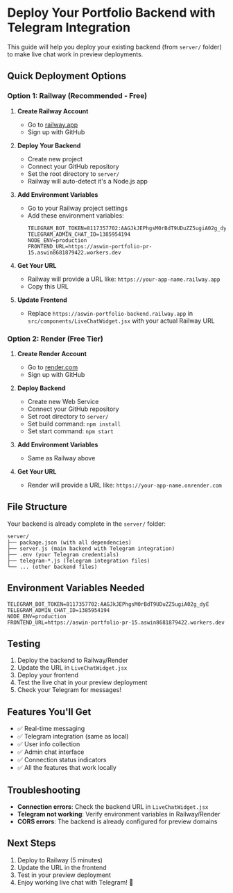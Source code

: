 # Deploy Your Portfolio Backend with Telegram Integration

This guide will help you deploy your existing backend (from `server/` folder) to make live chat work in preview deployments.

## Quick Deployment Options

### Option 1: Railway (Recommended - Free)

1. **Create Railway Account**
   - Go to [railway.app](https://railway.app)
   - Sign up with GitHub

2. **Deploy Your Backend**
   - Create new project
   - Connect your GitHub repository
   - Set the root directory to `server/`
   - Railway will auto-detect it's a Node.js app

3. **Add Environment Variables**
   - Go to your Railway project settings
   - Add these environment variables:
     ```
     TELEGRAM_BOT_TOKEN=8117357702:AAGJkJEPhgsM0rBdT9UDuZZ5ugiA02g_dyE
     TELEGRAM_ADMIN_CHAT_ID=1385954194
     NODE_ENV=production
     FRONTEND_URL=https://aswin-portfolio-pr-15.aswin8681879422.workers.dev
     ```

4. **Get Your URL**
   - Railway will provide a URL like: `https://your-app-name.railway.app`
   - Copy this URL

5. **Update Frontend**
   - Replace `https://aswin-portfolio-backend.railway.app` in `src/components/LiveChatWidget.jsx` with your actual Railway URL

### Option 2: Render (Free Tier)

1. **Create Render Account**
   - Go to [render.com](https://render.com)
   - Sign up with GitHub

2. **Deploy Backend**
   - Create new Web Service
   - Connect your GitHub repository
   - Set root directory to `server/`
   - Set build command: `npm install`
   - Set start command: `npm start`

3. **Add Environment Variables**
   - Same as Railway above

4. **Get Your URL**
   - Render will provide a URL like: `https://your-app-name.onrender.com`

## File Structure

Your backend is already complete in the `server/` folder:
```
server/
├── package.json (with all dependencies)
├── server.js (main backend with Telegram integration)
├── .env (your Telegram credentials)
├── telegram-*.js (Telegram integration files)
└── ... (other backend files)
```

## Environment Variables Needed

```env
TELEGRAM_BOT_TOKEN=8117357702:AAGJkJEPhgsM0rBdT9UDuZZ5ugiA02g_dyE
TELEGRAM_ADMIN_CHAT_ID=1385954194
NODE_ENV=production
FRONTEND_URL=https://aswin-portfolio-pr-15.aswin8681879422.workers.dev
```

## Testing

1. Deploy the backend to Railway/Render
2. Update the URL in `LiveChatWidget.jsx`
3. Deploy your frontend
4. Test the live chat in your preview deployment
5. Check your Telegram for messages!

## Features You'll Get

- ✅ Real-time messaging
- ✅ Telegram integration (same as local)
- ✅ User info collection
- ✅ Admin chat interface
- ✅ Connection status indicators
- ✅ All the features that work locally

## Troubleshooting

- **Connection errors**: Check the backend URL in `LiveChatWidget.jsx`
- **Telegram not working**: Verify environment variables in Railway/Render
- **CORS errors**: The backend is already configured for preview domains

## Next Steps

1. Deploy to Railway (5 minutes)
2. Update the URL in the frontend
3. Test in your preview deployment
4. Enjoy working live chat with Telegram! 🎉 